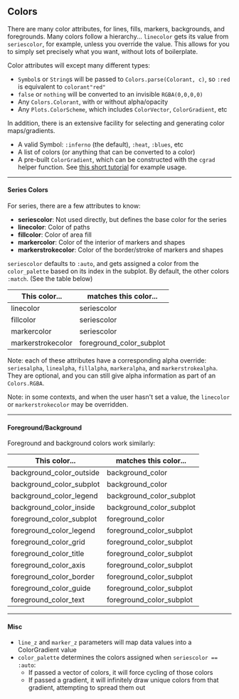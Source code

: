 
## Colors

There are many color attributes, for lines, fills, markers, backgrounds, and foregrounds.  Many colors follow a hierarchy... `linecolor` gets its value from `seriescolor`, for example, unless you override the value.  This allows for you to simply set precisely what you want, without lots of boilerplate.

Color attributes will except many different types:

- `Symbol`s or `String`s will be passed to `Colors.parse(Colorant, c)`, so `:red` is equivalent to `colorant"red"`
- `false` or `nothing` will be converted to an invisible `RGBA(0,0,0,0)`
- Any `Colors.Colorant`, with or without alpha/opacity
- Any `Plots.ColorScheme`, which includes `ColorVector`, `ColorGradient`, etc

In addition, there is an extensive facility for selecting and generating color maps/gradients.

- A valid Symbol: `:inferno` (the default), `:heat`, `:blues`, etc
- A list of colors (or anything that can be converted to a color)
- A pre-built `ColorGradient`, which can be constructed with the `cgrad` helper function.  See [this short tutorial](https://github.com/tbreloff/ExamplePlots.jl/blob/master/notebooks/cgrad.ipynb) for example usage.

---

#### Series Colors

For series, there are a few attributes to know:

- **seriescolor**: Not used directly, but defines the base color for the series
- **linecolor**: Color of paths
- **fillcolor**: Color of area fill
- **markercolor**: Color of the interior of markers and shapes
- **markerstrokecolor**: Color of the border/stroke of markers and shapes

`seriescolor` defaults to `:auto`, and gets assigned a color from the `color_palette` based on its index in the subplot.  By default, the other colors `:match`.  (See the table below)

This color... | matches this color...
--- | ---
linecolor | seriescolor
fillcolor | seriescolor
markercolor | seriescolor
markerstrokecolor | foreground_color_subplot

Note: each of these attributes have a corresponding alpha override: `seriesalpha`, `linealpha`, `fillalpha`, `markeralpha`, and `markerstrokealpha`.  They are optional, and you can still give alpha information as part of an `Colors.RGBA`.

Note: in some contexts, and when the user hasn't set a value, the `linecolor` or `markerstrokecolor` may be overridden.

---

#### Foreground/Background

Foreground and background colors work similarly:


This color... | matches this color...
--- | ---
background_color_outside | background_color
background_color_subplot | background_color
background_color_legend  | background_color_subplot
background_color_inside  | background_color_subplot
foreground_color_subplot | foreground_color
foreground_color_legend  | foreground_color_subplot
foreground_color_grid    | foreground_color_subplot
foreground_color_title   | foreground_color_subplot
foreground_color_axis    | foreground_color_subplot
foreground_color_border  | foreground_color_subplot
foreground_color_guide   | foreground_color_subplot
foreground_color_text    | foreground_color_subplot


---

#### Misc

- `line_z` and `marker_z` parameters will map data values into a ColorGradient value
- `color_palette` determines the colors assigned when `seriescolor == :auto`:
    - If passed a vector of colors, it will force cycling of those colors
    - If passed a gradient, it will infinitely draw unique colors from that gradient, attempting to spread them out
